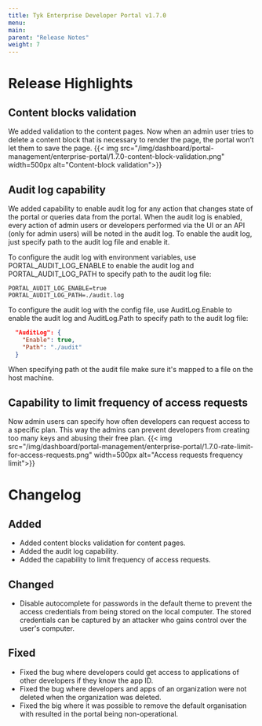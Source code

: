 ```yaml
---
title: Tyk Enterprise Developer Portal v1.7.0
menu:
main:
parent: "Release Notes"
weight: 7
---
```


# Release Highlights
## Content blocks validation
We added validation to the content pages. Now when an admin user tries to delete a content block that is necessary to render the page, the portal won’t let them to save the page.
{{< img src="/img/dashboard/portal-management/enterprise-portal/1.7.0-content-block-validation.png" width=500px alt="Content-block validation">}}

## Audit log capability 
We added capability to enable audit log for any action that changes state of the portal or queries data from the portal. When the audit log is enabled, every action of admin users or developers performed via the UI or an API (only for admin users) will be noted in the audit log. 
To enable the audit log, just specify path to the audit log file and enable it.

To configure the audit log with environment variables, use PORTAL_AUDIT_LOG_ENABLE to enable the audit log and PORTAL_AUDIT_LOG_PATH to specify path to the audit log file:
```shell
PORTAL_AUDIT_LOG_ENABLE=true
PORTAL_AUDIT_LOG_PATH=./audit.log
```

To configure the audit log with the config file, use AuditLog.Enable to enable the audit log and AuditLog.Path to specify path to the audit log file:
```json
  "AuditLog": {
    "Enable": true,
    "Path": "./audit"
  }
```

When specifying path ot the audit file make sure it's mapped to a file on the host machine.

## Capability to limit frequency of access requests
Now admin users can specify how often developers can request access to a specific plan. This way the admins can prevent developers from creating too many keys and abusing their free plan.
{{< img src="/img/dashboard/portal-management/enterprise-portal/1.7.0-rate-limit-for-access-requests.png" width=500px alt="Access requests frequency limit">}}


# Changelog

## Added
- Added content blocks validation for content pages.
- Added the audit log capability. 
- Added the capability to limit frequency of access requests. 

## Changed
- Disable autocomplete for passwords in the default theme to prevent the access credentials from being stored on the local computer. The stored credentials can be captured by an attacker who gains control over the user's computer.

## Fixed
- Fixed the bug where developers could get access to applications of other developers if they know the app ID.
- Fixed the bug where developers and apps of an organization were not deleted when the organization was deleted.
- Fixed the big where it was possible to remove the default organisation with resulted in the portal being non-operational.

